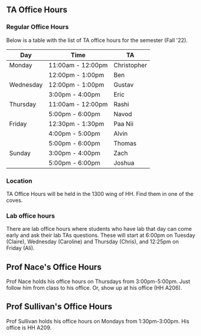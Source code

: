 ## TA Office Hours

### Regular Office Hours
Below is a table with the list of TA office hours for the semester (Fall '22).

| Day       | Time              | TA           |
|-----------|-------------------|--------------|
| Monday    | 11:00am - 12:00pm | Christopher  |
|           | 12:00pm - 1:00pm  | Ben          |
| Wednesday | 12:00pm - 1:00pm  | Gustav       |
|           | 3:00pm - 4:00pm   | Eric         |
| Thursday  | 11:00am - 12:00pm | Rashi        |
|           | 5:00pm - 6:00pm   | Navod        |
| Friday    | 12:30pm - 1:30pm  | Paa Nii      |
|           | 4:00pm - 5:00pm   | Alvin        |
|           | 5:00pm - 6:00pm   | Thomas       |
| Sunday    | 3:00pm - 4:00pm   | Zach         |
|           | 5:00pm - 6:00pm   | Joshua       |

### Location
TA Office Hours will be held in the 1300 wing of HH.  Find them in one of the coves.

### Lab office hours
There are lab office hours where students who have lab that day can come early and ask their lab TAs questions. These will start at 6:00pm on Tuesday (Claire), Wednesday (Caroline) and Thursday (Chris), and 12:25pm on Friday (Ali).

## Prof Nace's Office Hours
Prof Nace holds his office hours on Thursdays from 3:00pm-5:00pm. Just follow him from class to his office. Or, show up at his office (HH A206).

## Prof Sullivan's Office Hours
Prof Sullivan holds his office hours on Mondays from 1:30pm-3:00pm. His office is HH A209.
